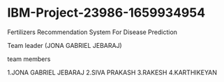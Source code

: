 # IBM-Project-23986-1659934954

Fertilizers Recommendation System For Disease Prediction

Team leader (JONA GABRIEL JEBARAJ)

team members

1.JONA GABRIEL JEBARAJ
2.SIVA PRAKASH
3.RAKESH
4.KARTHIKEYAN

